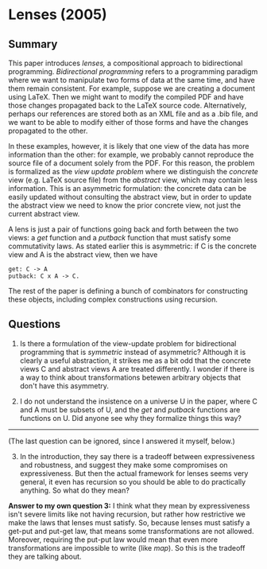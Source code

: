 # Lenses (2005)

## Summary

This paper introduces *lenses,* a compositional approach to bidirectional programming. *Bidirectional programming* refers to a programming paradigm where we want to manipulate two forms of data at the same time, and have them remain consistent. For example, suppose we are creating a document using LaTeX. Then we might want to modify the compiled PDF and have those changes propagated back to the LaTeX source code. Alternatively, perhaps our references are stored both as an XML file and as a .bib file, and we want to be able to modify either of those forms and have the changes propagated to the other.

In these examples, however, it is likely that one view of the data has more information than the other: for example, we probably cannot reproduce the source file of a document solely from the PDF. For this reason, the problem is formalized as the *view update problem* where we distinguish the *concrete* view (e.g. LaTeX source file) from the *abstract* view, which may contain less information. This is an asymmetric formulation: the concrete data can be easily updated without consulting the abstract view, but in order to update the abstract view we need to know the prior concrete view, not just the current abstract view.

A lens is just a pair of functions going back and forth between the two views: a *get* function and a *putback* function that must satisfy some commutativity laws. As stated earlier this is asymmetric: if C is the concrete view and A is the abstract view, then we have

    get: C -> A
    putback: C x A -> C.

The rest of the paper is defining a bunch of combinators for constructing these objects, including complex constructions using recursion.

## Questions

1. Is there a formulation of the view-update problem for bidirectional programming that is *symmetric* instead of asymmetric? Although it is clearly a useful abstraction, it strikes me as a bit odd that the concrete views C and abstract views A are treated differently. I wonder if there is a way to think about transformations betewen arbitrary objects that don't have this asymmetry.

2. I do not understand the insistence on a universe U in the paper, where C and A must be subsets of U, and the *get* and *putback* functions are functions on U. Did anyone see why they formalize things this way?

----

(The last question can be ignored, since I answered it myself, below.)

3. In the introduction, they say there is a tradeoff between expressiveness and robustness, and suggest they make some compromises on expressiveness. But then the actual framework for lenses seems very general, it even has recursion so you should be able to do practically anything. So what do they mean?

**Answer to my own question 3:** I think what they mean by expressiveness isn't severe limits like not having recursion, but rather how restrictive we make the laws that lenses must satisfy. So, because lenses must satisfy a get-put and put-get law, that means some transformations are not allowed. Moreover, requiring the put-put law would mean that even more transformations are impossible to write (like *map*). So this is the tradeoff they are talking about.
